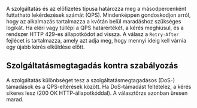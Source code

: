 A szolgáltatás és az előfizetés típusa határozza meg a másodpercenként futtatható lekérdezések számát (QPS). Mindenképpen gondoskodjon arról, hogy az alkalmazás tartalmazza a kvótán belül maradáshoz szükséges logikát. Ha eléri vagy túllépi a QPS határértékét, a kérés meghiúsul, és a rendszer HTTP 429-es állapotkódot ad vissza. A válasz a `Retry-After` fejlécet is tartalmazza, amely azt adja meg, hogy mennyi ideig kell várnia egy újabb kérés elküldése előtt.

## <a name="denial-of-service-versus-throttling"></a>Szolgáltatásmegtagadás kontra szabályozás

A szolgáltatás különbséget tesz a szolgáltatásmegtagadásos (DoS-) támadások és a QPS-eltérések között. Ha DoS-támadást feltételez, a kérés sikeres lesz (200 OK HTTP-állapotkóddal). A választörzs azonban üresen marad.